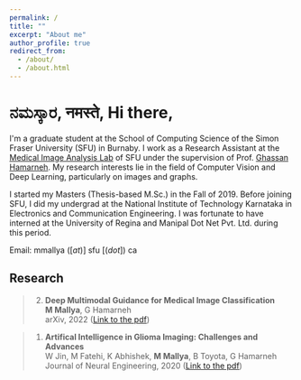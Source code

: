 ```yaml
---
permalink: /
title: ""
excerpt: "About me"
author_profile: true
redirect_from: 
  - /about/
  - /about.html
---
```


<!-- Welcome to my e-home! -->


ನಮಸ್ಕಾರ, नमस्ते, Hi there,
===

I'm a graduate student at the School of Computing Science of the Simon Fraser University (SFU) in Burnaby. I work as a Research Assistant at the [Medical Image Analysis Lab](https://www.medicalimageanalysis.com/) of SFU under the supervision of Prof. [Ghassan Hamarneh](https://scholar.google.com/citations?user=61DdlkAAAAAJ). My research interests lie in the field of Computer Vision and Deep Learning, particularly on images and graphs.

I started my Masters (Thesis-based M.Sc.) in the Fall of 2019. Before joining SFU, I did my undergrad at the National Institute of Technology Karnataka in Electronics and Communication Engineering. I was fortunate to have interned at the University of Regina and Manipal Dot Net Pvt. Ltd. during this period. 

<!-- Here's my [CV](https://drive.google.com/file/d/1Rg--6h9s2V9dd5wZNkomOUAA29ZV3pAq/view?usp=sharing).-->

Email: mmallya ([_at_)] sfu [(_dot_]) ca


Research
---

> 2) **Deep Multimodal Guidance for Medical Image Classification**  
  >    **M Mallya**, G Hamarneh  
  >    arXiv, 2022 ([Link to the pdf](https://arxiv.org/pdf/2203.05683.pdf))  
  
> 1) **Artifical Intelligence in Glioma Imaging: Challenges and Advances**  
  >    W Jin, M Fatehi, K Abhishek, **M Mallya**, B Toyota, G Hamarneh  
  >    Journal of Neural Engineering, 2020 ([Link to the pdf](https://iopscience.iop.org/article/10.1088/1741-2552/ab8131/pdf))  
